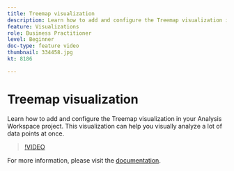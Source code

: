 ```yaml
---
title: Treemap visualization
description: Learn how to add and configure the Treemap visualization in your Analysis Workspace project. This visualization can help you visually analyze a lot of data points at once.
feature: Visualizations
role: Business Practitioner
level: Beginner
doc-type: feature video
thumbnail: 334458.jpg
kt: 8186

---
```


# Treemap visualization

Learn how to add and configure the Treemap visualization in your Analysis Workspace project. This visualization can help you visually analyze a lot of data points at once.

>[!VIDEO](https://video.tv.adobe.com/v/334458/?quality=12&learn=on)

For more information, please visit the [documentation](https://experienceleague.adobe.com/docs/analytics/analyze/analysis-workspace/visualizations/treemap.html?lang=en).
